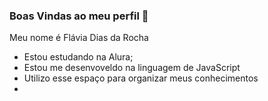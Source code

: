 ### Boas Vindas ao meu perfil 💜

Meu nome é Flávia Dias da Rocha
- Estou estudando na Alura;
- Estou me desenvoveldo na linguagem de JavaScript
- Utilizo esse espaço para organizar meus conhecimentos
- 
